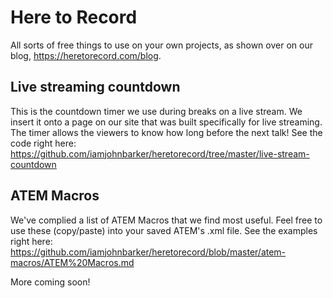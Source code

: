 # Here to Record
All sorts of free things to use on your own projects, as shown over on our blog, https://heretorecord.com/blog.

## Live streaming countdown
This is the countdown timer we use during breaks on a live stream. We insert it onto a page on our site that was built specifically for live streaming.
The timer allows the viewers to know how long before the next talk!
See the code right here: https://github.com/iamjohnbarker/heretorecord/tree/master/live-stream-countdown

## ATEM Macros
We've complied a list of ATEM Macros that we find most useful. Feel free to use these (copy/paste) into your saved ATEM's .xml file.
See the examples right here: https://github.com/iamjohnbarker/heretorecord/blob/master/atem-macros/ATEM%20Macros.md

More coming soon!
